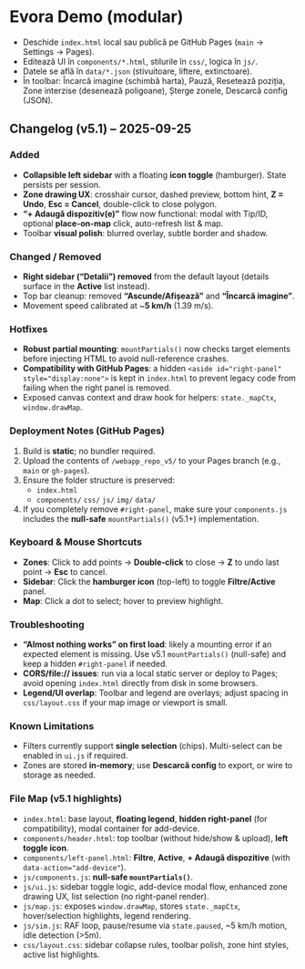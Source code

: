 # Evora Demo (modular)
- Deschide `index.html` local sau publică pe GitHub Pages (`main` -> Settings -> Pages).
- Editează UI în `components/*.html`, stilurile în `css/`, logica în `js/`.
- Datele se află în `data/*.json` (stivuitoare, liftere, extinctoare).
- În toolbar: Încarcă imagine (schimbă harta), Pauză, Resetează poziția,
  Zone interzise (desenează poligoane), Șterge zonele, Descarcă config (JSON).


## Changelog (v5.1) – 2025-09-25

### Added
- **Collapsible left sidebar** with a floating **icon toggle** (hamburger). State persists per session.
- **Zone drawing UX**: crosshair cursor, dashed preview, bottom hint, **Z = Undo**, **Esc = Cancel**, double-click to close polygon.
- **“+ Adaugă dispozitiv(e)”** flow now functional: modal with Tip/ID, optional **place-on-map** click, auto-refresh list & map.
- Toolbar **visual polish**: blurred overlay, subtle border and shadow.

### Changed / Removed
- **Right sidebar (“Detalii”) removed** from the default layout (details surface in the **Active** list instead).
- Top bar cleanup: removed **“Ascunde/Afișează”** and **“Încarcă imagine”**.
- Movement speed calibrated at ~**5 km/h** (1.39 m/s).

### Hotfixes
- **Robust partial mounting**: `mountPartials()` now checks target elements before injecting HTML to avoid null-reference crashes.
- **Compatibility with GitHub Pages**: a hidden `<aside id="right-panel" style="display:none">` is kept in `index.html` to prevent legacy code from failing when the right panel is removed.
- Exposed canvas context and draw hook for helpers: `state._mapCtx`, `window.drawMap`.

### Deployment Notes (GitHub Pages)
1. Build is **static**; no bundler required.
2. Upload the contents of `/webapp_repo_v5/` to your Pages branch (e.g., `main` or `gh-pages`).  
3. Ensure the folder structure is preserved:  
   - `index.html`  
   - `components/` `css/` `js/` `img/` `data/`  
4. If you completely remove `#right-panel`, make sure your `components.js` includes the **null-safe** `mountPartials()` (v5.1+) implementation.

### Keyboard & Mouse Shortcuts
- **Zones**: Click to add points → **Double‑click** to close → **Z** to undo last point → **Esc** to cancel.
- **Sidebar**: Click the **hamburger icon** (top-left) to toggle **Filtre/Active** panel.
- **Map**: Click a dot to select; hover to preview highlight.

### Troubleshooting
- **“Almost nothing works” on first load**: likely a mounting error if an expected element is missing. Use v5.1 `mountPartials()` (null-safe) and keep a hidden `#right-panel` if needed.
- **CORS/file:// issues**: run via a local static server or deploy to Pages; avoid opening `index.html` directly from disk in some browsers.
- **Legend/UI overlap**: Toolbar and legend are overlays; adjust spacing in `css/layout.css` if your map image or viewport is small.

### Known Limitations
- Filters currently support **single selection** (chips). Multi-select can be enabled in `ui.js` if required.
- Zones are stored **in-memory**; use **Descarcă config** to export, or wire to storage as needed.

### File Map (v5.1 highlights)
- `index.html`: base layout, **floating legend**, **hidden right-panel** (for compatibility), modal container for add-device.
- `components/header.html`: top toolbar (without hide/show & upload), **left toggle icon**.
- `components/left-panel.html`: **Filtre**, **Active**, **+ Adaugă dispozitive** (with `data-action="add-device"`).
- `js/components.js`: **null-safe `mountPartials()`**.
- `js/ui.js`: sidebar toggle logic, add-device modal flow, enhanced zone drawing UX, list selection (no right-panel render).
- `js/map.js`: exposes `window.drawMap`, stores `state._mapCtx`, hover/selection highlights, legend rendering.
- `js/sim.js`: RAF loop, pause/resume via `state.paused`, ~5 km/h motion, idle detection (>5m).
- `css/layout.css`: sidebar collapse rules, toolbar polish, zone hint styles, active list highlights.
